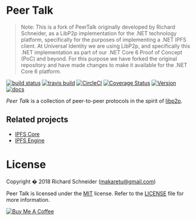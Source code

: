 # Peer Talk

> Note: This is a fork of PeerTalk originally developed by Richard Schneider, as a LibP2p implementation for the .NET technology platform, specifically for the purposes of implementing a .NET IPFS client. At Universal Identity we are using LibP2p, and specifically this .NET implementation as part of our .NET Core 6 Proof of Concept (PoC) and beyond. For this purpose we have forked the original repository and have made changes to make it available for the .NET Core 6 platform.

[![build status](https://ci.appveyor.com/api/projects/status/github/richardschneider/peer-talk?branch=master&svg=true)](https://ci.appveyor.com/project/richardschneider/peer-talk) 
[![travis build](https://travis-ci.org/richardschneider/peer-talk.svg?branch=master)](https://travis-ci.org/richardschneider/peer-talk)
[![CircleCI](https://circleci.com/gh/richardschneider/peer-talk.svg?style=svg)](https://circleci.com/gh/richardschneider/peer-talk)
[![Coverage Status](https://coveralls.io/repos/richardschneider/peer-talk/badge.svg?branch=master&service=github)](https://coveralls.io/github/richardschneider/peer-talk?branch=master)
[![Version](https://img.shields.io/nuget/v/PeerTalk.svg)](https://www.nuget.org/packages/PeerTalk)
[![docs](https://richardschneider.github.io/peer-talk/images/docs-latest-green.svg)](https://richardschneider.github.io/peer-talk/articles/intro.html)

*Peer Talk* is a collection of peer-to-peer protocols in the spirit of [libp2p](https://github.com/libp2p/libp2p).

## Related projects

- [IPFS Core](https://github.com/richardschneider/net-ipfs-core)
- [IPFS Engine](https://github.com/richardschneider/net-ipfs-engine)

# License
Copyright � 2018 Richard Schneider (makaretu@gmail.com)

Peer Talk is licensed under the [MIT](http://www.opensource.org/licenses/mit-license.php "Read more about the MIT license form") license. Refer to the [LICENSE](https://github.com/richardschneider/peer-talk/blob/master/LICENSE) file for more information.

<a href="https://www.buymeacoffee.com/kmXOxKJ4E" target="_blank"><img src="https://www.buymeacoffee.com/assets/img/custom_images/yellow_img.png" alt="Buy Me A Coffee" style="height: auto !important;width: auto !important;" ></a>


